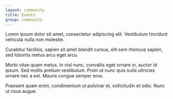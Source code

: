 ```yaml
---
layout: community
title: Events
group: community
---
```


Lorem ipsum dolor sit amet, consectetur adipiscing elit. Vestibulum tincidunt vehicula nulla non molestie. 

Curabitur facilisis, sapien sit amet blandit cursus, elit sem rhoncus sapien, sed lobortis metus arcu eget arcu. 

Morbi vitae quam metus. In nisl nunc, convallis eget ornare in, auctor id ipsum. Sed mollis pretium vestibulum. Proin ut nunc quis nulla ultricies ornare nec a est. Mauris congue semper eros. 

Praesent quam enim, condimentum ut pulvinar et, sollicitudin et odio. Nunc ut risus augue. 
